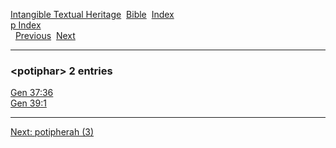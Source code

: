 [Intangible Textual Heritage](../../index)  [Bible](../index) 
[Index](index)   
[p Index](_p_)  
  [Previous](c08718)  [Next](c08720) 

------------------------------------------------------------------------

### &lt;potiphar&gt; 2 entries

[Gen 37:36](../kjv/gen037.htm#036)  
[Gen 39:1](../kjv/gen039.htm#001)  

------------------------------------------------------------------------

[Next: potipherah (3)](c08720)

